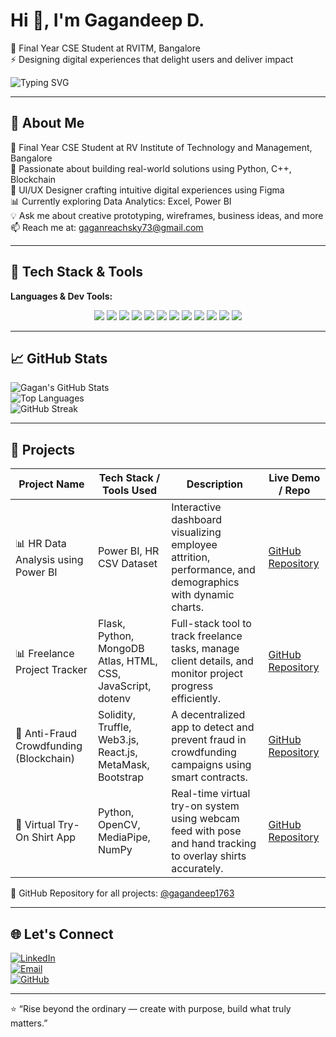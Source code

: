 # Hi 👋, I'm Gagandeep D.
🚀 Final Year CSE Student at RVITM, Bangalore  
⚡ Designing digital experiences that delight users and deliver impact

![Typing SVG](https://readme-typing-svg.demolab.com?font=Fira+Code&weight=500&pause=1000&color=3B82F6&width=700&lines=UI%2FUX+Designer+%7C+Final+Year+CSE+Student;Building+projects+in+Python%2C+C%2B%2B%2C+Blockchain;Creating+Designs+in+Figma)

---

## 🧠 About Me
🚀 Final Year CSE Student at RV Institute of Technology and Management, Bangalore  
🎯 Passionate about building real-world solutions using Python, C++, Blockchain  
🎨 UI/UX Designer crafting intuitive digital experiences using Figma  
📊 Currently exploring Data Analytics: Excel, Power BI  
💡 Ask me about creative prototyping, wireframes, business ideas, and more  
📫 Reach me at: gaganreachsky73@gmail.com

---

## 🔧 Tech Stack & Tools

**Languages & Dev Tools:**  
<p align="center">
  <img src="https://img.shields.io/badge/Python-3776AB?style=for-the-badge&logo=python&logoColor=white" />
  <img src="https://img.shields.io/badge/C%2B%2B-00599C?style=for-the-badge&logo=c%2B%2B&logoColor=white" />
  <img src="https://img.shields.io/badge/JavaScript-F7DF1E?style=for-the-badge&logo=javascript&logoColor=black" />
  <img src="https://img.shields.io/badge/HTML5-E34F26?style=for-the-badge&logo=html5&logoColor=white" />
  <img src="https://img.shields.io/badge/CSS3-1572B6?style=for-the-badge&logo=css3&logoColor=white" />
  <img src="https://img.shields.io/badge/React-20232A?style=for-the-badge&logo=react&logoColor=61DAFB" />
  <img src="https://img.shields.io/badge/MongoDB-4EA94B?style=for-the-badge&logo=mongodb&logoColor=white" />
  <img src="https://img.shields.io/badge/Power%20BI-F2C811?style=for-the-badge&logo=powerbi&logoColor=black" />
  <img src="https://img.shields.io/badge/Figma-F24E1E?style=for-the-badge&logo=figma&logoColor=white" />
  <img src="https://img.shields.io/badge/Truffle-3E2F2F?style=for-the-badge&logo=truffle&logoColor=white" />
  <img src="https://img.shields.io/badge/Solidity-363636?style=for-the-badge&logo=solidity&logoColor=white" />
  <img src="https://img.shields.io/badge/Web3.js-F16822?style=for-the-badge&logo=web3dotjs&logoColor=white" />
</p>


---
## 📈 GitHub Stats

![Gagan's GitHub Stats](https://github-readme-stats.vercel.app/api?username=gagandeep1763&show_icons=true&theme=radical&hide_border=true)  
![Top Languages](https://github-readme-stats.vercel.app/api/top-langs/?username=gagandeep1763&layout=compact&theme=radical&hide_border=true)  
![GitHub Streak](https://streak-stats.demolab.com?user=gagandeep1763&theme=radical&hide_border=true)

---

## 🚀 Projects

| Project Name                           | Tech Stack / Tools Used                                           | Description                                                                                                      | Live Demo / Repo                                                                                     |
|---------------------------------------|------------------------------------------------------------------|------------------------------------------------------------------------------------------------------------------|--------------------------------------------------------------------------------------------------------|
| 📊 HR Data Analysis using Power BI     | Power BI, HR CSV Dataset                                         | Interactive dashboard visualizing employee attrition, performance, and demographics with dynamic charts.       | [GitHub Repository](https://github.com/gagandeep1763/HR-Data-Analysis-using-PowerBI)                  |
| 📊 Freelance Project Tracker           | Flask, Python, MongoDB Atlas, HTML, CSS, JavaScript, dotenv      | Full-stack tool to track freelance tasks, manage client details, and monitor project progress efficiently.      | [GitHub Repository](https://github.com/gagandeep1763/Freelance-Project-Tracker)                       |
| 🔐 Anti-Fraud Crowdfunding (Blockchain)| Solidity, Truffle, Web3.js, React.js, MetaMask, Bootstrap        | A decentralized app to detect and prevent fraud in crowdfunding campaigns using smart contracts.               | [GitHub Repository](https://github.com/gagandeep1763/Antifraud-and-Secure-funding-using-blockchain)  |
| 👕 Virtual Try-On Shirt App            | Python, OpenCV, MediaPipe, NumPy                                 | Real-time virtual try-on system using webcam feed with pose and hand tracking to overlay shirts accurately.     | [GitHub Repository](https://github.com/gagandeep1763/Virtual-Try-on-Shirts)                           |


🔗 GitHub Repository for all projects: [@gagandeep1763](https://github.com/gagandeep1763?tab=repositories)

---

## 🌐 Let's Connect

[![LinkedIn](https://img.shields.io/badge/LinkedIn-blue?style=for-the-badge&logo=linkedin&logoColor=white)](https://www.linkedin.com/in/gagandeep-d/)  
[![Email](https://img.shields.io/badge/Email-gaganreachsky73%40gmail.com-EA4335?style=for-the-badge&logo=gmail&logoColor=white)](mailto:gaganreachsky73@gmail.com)  
[![GitHub](https://img.shields.io/badge/GitHub-100000?style=for-the-badge&logo=github&logoColor=white)](https://github.com/gagandeep1763)

---

⭐ “Rise beyond the ordinary — create with purpose, build what truly matters.”

